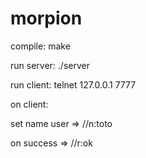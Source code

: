 # morpion
compile: make

run server: ./server

run client: telnet 127.0.0.1 7777

on client:

set name user => //n:toto

on success => //r:ok
